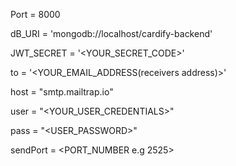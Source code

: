 Port = 8000

dB_URI = 'mongodb://localhost/cardify-backend'

JWT_SECRET = '<YOUR_SECRET_CODE>'

to = '<YOUR_EMAIL_ADDRESS(receivers address)>'

host = "smtp.mailtrap.io"

user = "<YOUR_USER_CREDENTIALS>"

pass = "<USER_PASSWORD>"

sendPort = <PORT_NUMBER e.g 2525>
